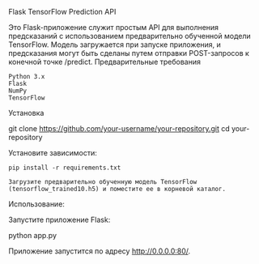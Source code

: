 Flask TensorFlow Prediction API

Это Flask-приложение служит простым API для выполнения предсказаний с использованием предварительно обученной модели TensorFlow. Модель загружается при запуске приложения, и предсказания могут быть сделаны путем отправки POST-запросов к конечной точке /predict.
Предварительные требования

    Python 3.x
    Flask
    NumPy
    TensorFlow

Установка

git clone https://github.com/your-username/your-repository.git
cd your-repository

Установите зависимости:

    pip install -r requirements.txt

    Загрузите предварительно обученную модель TensorFlow (tensorflow_trained10.h5) и поместите ее в корневой каталог.

Использование:

Запустите приложение Flask:

python app.py

Приложение запустится по адресу http://0.0.0.0:80/.
